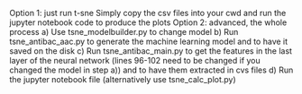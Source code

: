 Option 1: just run t-sne
Simply copy the csv files into your cwd and run the jupyter notebook code to produce the plots
Option 2: advanced, the whole process
a) Use tsne_modelbuilder.py to change model
b) Run tsne_antibac_aac.py to generate the machine learning model and to have it saved on the disk
c) Run tsne_antibac_main.py to get the features in the last layer of the neural network 
(lines 96-102 need to be changed if you changed the model in step a)) and to have them extracted in cvs files
d) Run the jupyter notebook file (alternatively use tsne_calc_plot.py)
